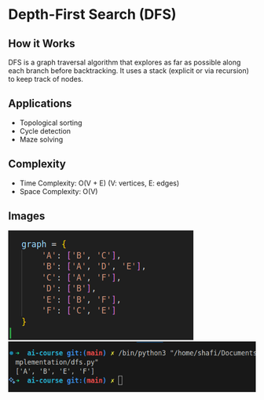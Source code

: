 # Depth-First Search (DFS)

## How it Works

DFS is a graph traversal algorithm that explores as far as possible along each branch before backtracking. It uses a stack (explicit or via recursion) to keep track of nodes.

## Applications

- Topological sorting
- Cycle detection
- Maze solving

## Complexity

- Time Complexity: O(V + E) (V: vertices, E: edges)
- Space Complexity: O(V)

## Images

![Input](assets/dfs_input.png)
![Output](assets/dfs_output.png)
